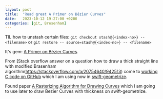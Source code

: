 ```yaml
---
layout: post
title:  "Read great A Primer on Bézier Curves"
date:   2023-10-12 19:27:00 +0200
categories: [git, Bresenham]
---
```

TIL how to unstash certain files: `git checkout stash@{<index-no>} -- <filename>` or `git restore -- source=stash@{<index-no>} -- <filename>`

It's gem: [A Primer on Bézier Curves](https://pomax.github.io/bezierinfo/).

From [Stack overflow answer on a question how to draw a thick straight line with modified Brasenham algorithm(https://stackoverflow.com/a/20754640/942513) come to [working C code on GitHub](https://github.com/ArminJo/Arduino-BlueDisplay/blob/master/src/LocalGUI/ThickLine.hpp) which I am using now in [swift-geometrize](https://github.com/valeriyvan/swift-geometrize).

Found paper [A Rasterizing Algorithm for Drawing Curves](/assets/docs/A%20Rasterizing%20Algorithm%20for%20Drawing%20Curves.pdf) which I am going to use later to draw Bezier Curves with thickness on swift-geometrize.
